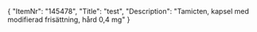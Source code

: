 {
  "ItemNr": "145478",
  "Title": "test",
  "Description": "Tamicten, kapsel med modifierad frisättning, hård 0,4 mg"
}